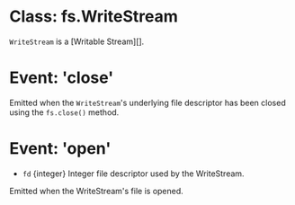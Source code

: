 # Class: fs.WriteStream

<!-- YAML
added: v0.1.93
-->

`WriteStream` is a [Writable Stream][].

# Event: 'close'

<!-- YAML
added: v0.1.93
-->

Emitted when the `WriteStream`'s underlying file descriptor has been closed
using the `fs.close()` method.

# Event: 'open'

<!-- YAML
added: v0.1.93
-->

* `fd` {integer} Integer file descriptor used by the WriteStream.

Emitted when the WriteStream's file is opened.
